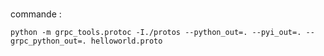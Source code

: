 # 

commande :
```shell
python -m grpc_tools.protoc -I./protos --python_out=. --pyi_out=. --grpc_python_out=. helloworld.proto
```